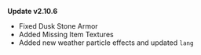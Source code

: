 **Update v2.10.6**

- Fixed Dusk Stone Armor
- Added Missing Item Textures
- Added new weather particle effects and updated `lang`